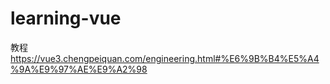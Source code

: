 # learning-vue

教程
https://vue3.chengpeiquan.com/engineering.html#%E6%9B%B4%E5%A4%9A%E9%97%AE%E9%A2%98
